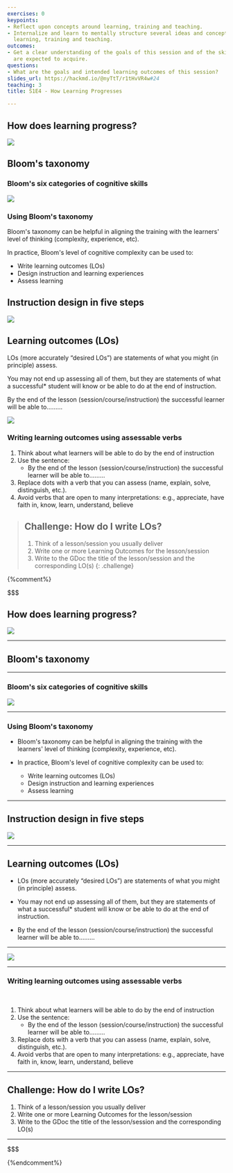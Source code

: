 ```yaml
---
exercises: 0
keypoints:
- Reflect upon concepts around learning, training and teaching.
- Internalize and learn to mentally structure several ideas and concepts related to
  learning, training and teaching.
outcomes:
- Get a clear understanding of the goals of this session and of the skil the learners
  are expected to acquire.
questions:
- What are the goals and intended learning outcomes of this session?
slides_url: https://hackmd.io/@nyTtT/r1tHvVR4w#24
teaching: 3
title: S1E4 - How Learning Progresses

---
```



## How does learning progress?

![](https://i.imgur.com/0LidygS.png)



## Bloom's taxonomy

### Bloom's six categories of cognitive skills

![](https://i.imgur.com/M4xZHFQ.png)


### Using Bloom's taxonomy

Bloom's taxonomy can be helpful in aligning the training with the learners' level of thinking (complexity, experience, etc).

In practice, Bloom's level of cognitive complexity can be used to:

- Write learning outcomes (LOs)
- Design instruction and learning experiences
- Assess learning

## Instruction design in five steps

![](https://i.imgur.com/hrnfYMk.png)


## Learning outcomes (LOs)

LOs (more accurately “desired LOs”) are statements of what you might (in principle) assess. 

You may not end up assessing all of them, but they are statements of what a successful* student will know or be able to do at the end of instruction.

By the end of the lesson (session/course/instruction) the successful learner will be able to.........

![](https://i.imgur.com/WvwHoQO.png)


### Writing learning outcomes using assessable verbs

1. Think about what learners will be able to do by the end of instruction
2. Use the sentence:
    - By the end of the lesson (session/course/instruction) the successful learner will be able to......... 
3. Replace dots with a verb that you can assess (name, explain, solve, distinguish, etc.).
4. Avoid verbs that are open to many interpretations: e.g., appreciate, have faith in, know, learn, understand, believe


> ## Challenge: How do I write LOs?
>
> 1. Think of a lesson/session you usually deliver 
> 2. Write one or more Learning Outcomes for the lesson/session
> 3. Write to the GDoc the title of the lesson/session and the corresponding LO(s)
{: .challenge}

{%comment%}

$$$
## How does learning progress?

![](https://i.imgur.com/0LidygS.png)

---

## Bloom's taxonomy

---

### Bloom's six categories of cognitive skills

![](https://i.imgur.com/M4xZHFQ.png)

---

### Using Bloom's taxonomy

- Bloom's taxonomy can be helpful in aligning the training with the learners' level of thinking (complexity, experience, etc).

- In practice, Bloom's level of cognitive complexity can be used to:
  - Write learning outcomes (LOs)
  - Design instruction and learning experiences
  - Assess learning

---

## Instruction design in five steps

![](https://i.imgur.com/hrnfYMk.png)

---

## Learning outcomes (LOs)

- LOs (more accurately “desired LOs”) are statements of what you might (in principle) assess. 

- You may not end up assessing all of them, but they are statements of what a successful* student will know or be able to do at the end of instruction.

- By the end of the lesson (session/course/instruction) the successful learner will be able to.........

---

![](https://i.imgur.com/WvwHoQO.png)

---

### Writing learning outcomes using assessable verbs

<br/>

1. Think about what learners will be able to do by the end of instruction
2. Use the sentence:
    - By the end of the lesson (session/course/instruction) the successful learner will be able to......... 
3. Replace dots with a verb that you can assess (name, explain, solve, distinguish, etc.).
4. Avoid verbs that are open to many interpretations: e.g., appreciate, have faith in, know, learn, understand, believe

---

## Challenge: How do I write LOs?

1. Think of a lesson/session you usually deliver 
2. Write one or more Learning Outcomes for the lesson/session
3. Write to the GDoc the title of the lesson/session and the corresponding LO(s)

---
$$$

{%endcomment%}
